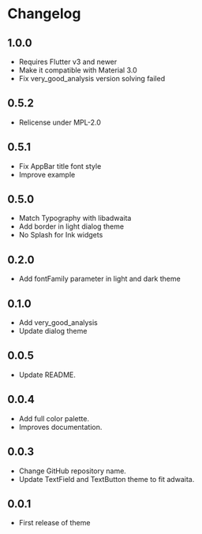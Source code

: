 # Changelog

## 1.0.0

* Requires Flutter v3 and newer
* Make it compatible with Material 3.0
* Fix very_good_analysis version solving failed

## 0.5.2

* Relicense under MPL-2.0

## 0.5.1

* Fix AppBar title font style
* Improve example

## 0.5.0

* Match Typography with libadwaita
* Add border in light dialog theme
* No Splash for Ink widgets

## 0.2.0

* Add fontFamily parameter in light and dark theme

## 0.1.0

* Add very_good_analysis
* Update dialog theme

## 0.0.5

* Update README.

## 0.0.4

* Add full color palette.
* Improves documentation.

## 0.0.3

* Change GitHub repository name.
* Update TextField and TextButton theme to fit adwaita.

## 0.0.1

* First release of theme
